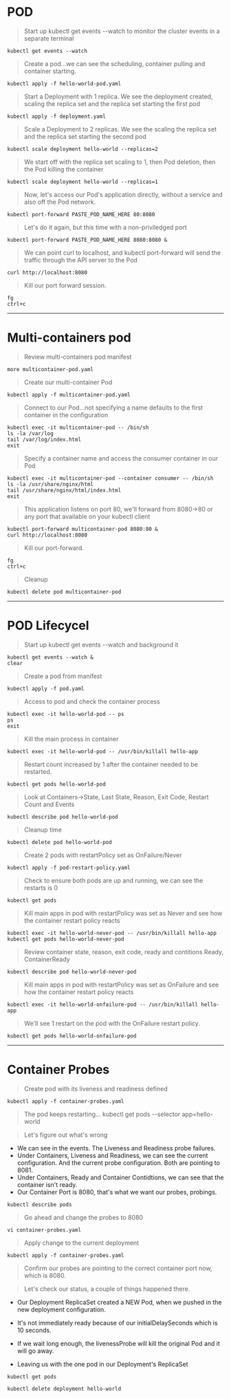 # POD

> Start up kubectl get events --watch to monitor the cluster events in a separate terminal

```shell
kubectl get events --watch
```

> Create a pod...we can see the scheduling, container pulling and container starting.

```shell
kubectl apply -f hello-world-pod.yaml
```

> Start a Deployment with 1 replica. We see the deployment created, scaling the replica set and the replica set starting the first pod

```shell
kubectl apply -f deployment.yaml
```

> Scale a Deployment to 2 replicas. We see the scaling the replica set and the replica set starting the second pod

```shell
kubectl scale deployment hello-world --replicas=2
```

> We start off with the replica set scaling to 1, then  Pod deletion, then the Pod killing the container 

```shell
kubectl scale deployment hello-world --replicas=1
```

> Now, let's access our Pod's application directly, without a service and also off the Pod network.

```shell
kubectl port-forward PASTE_POD_NAME_HERE 80:8080
```

> Let's do it again, but this time with a non-priviledged port

```shell
kubectl port-forward PASTE_POD_NAME_HERE 8080:8080 &
```

> We can point curl to localhost, and kubectl port-forward will send the traffic through the API server to the Pod

```shell
curl http://localhost:8080
```

> Kill our port forward session.

```shell
fg
ctrl+c
```
---------------
# Multi-containers pod

> Review multi-containers pod manifest

```shell
more multicontainer-pod.yaml
```

> Create our multi-container Pod

```shell
kubectl apply -f multicontainer-pod.yaml
```

> Connect to our Pod...not specifying a name defaults to the first container in the configuration

```shell
kubectl exec -it multicontainer-pod -- /bin/sh
ls -la /var/log
tail /var/log/index.html
exit
```

> Specify a container name and access the consumer container in our Pod

```shell
kubectl exec -it multicontainer-pod --container consumer -- /bin/sh
ls -la /usr/share/nginx/html
tail /usr/share/nginx/html/index.html
exit
```

> This application listens on port 80, we'll forward from 8080->80 or any port that available on your kubectl client

```shell
kubectl port-forward multicontainer-pod 8080:80 &
curl http://localhost:8080
```

> Kill our port-forward.

```shell
fg
ctrl+c
```

> Cleanup

```shell
kubectl delete pod multicontainer-pod
```
----------------
# POD Lifecycel

> Start up kubectl get events --watch and background it

```shell
kubectl get events --watch &
clear
```

> Create a pod from manifest

```shell
kubectl apply -f pod.yaml
```

> Access to pod and check the container process

```shell
kubectl exec -it hello-world-pod -- ps
ps
exit
```

> Kill the main process in container

```shell
kubectl exec -it hello-world-pod -- /usr/bin/killall hello-app
```


> Restart count increased by 1 after the container needed to be restarted.

```shell
kubectl get pods hello-world-pod
```

> Look at Containers->State, Last State, Reason, Exit Code, Restart Count and Events

```shell
kubectl describe pod hello-world-pod
```

> Cleanup time

```shell
kubectl delete pod hello-world-pod
```

> Create 2 pods with restartPolicy set as OnFailure/Never

```shell
kubectl apply -f pod-restart-policy.yaml
```

> Check to ensure both pods are up and running, we can see the restarts is 0

```shell
kubectl get pods 
```

> Kill main apps in pod with restartPolicy was set as Never and see how the container restart policy reacts

```shell
kubectl exec -it hello-world-never-pod -- /usr/bin/killall hello-app
kubectl get pods hello-world-never-pod
```

> Review container state, reason, exit code, ready and contitions Ready, ContainerReady

```shell
kubectl describe pod hello-world-never-pod
```

> Kill main apps in pod with restartPolicy was set as OnFailure and see how the container restart policy reacts

```shell
kubectl exec -it hello-world-onfailure-pod -- /usr/bin/killall hello-app
```

> We'll see 1 restart on the pod with the OnFailure restart policy.

```shell
kubectl get pods hello-world-onfailure-pod
```
----------
# Container Probes

> Create pod with its liveness and readiness defined

```shell
kubectl apply -f container-probes.yaml
```

> The pod keeps restarting...
kubectl get pods --selector app=hello-world

> Let's figure out what's wrong

* We can see in the events. The Liveness and Readiness probe failures.
* Under Containers, Liveness and Readiness, we can see the current configuration. And the current probe configuration. Both are pointing to 8081.
* Under Containers, Ready and Container Contidtions, we can see that the container isn't ready.
* Our Container Port is 8080, that's what we want our probes, probings. 

```shell
kubectl describe pods
```

> Go ahead and change the probes to 8080

```shell
vi container-probes.yaml
```

> Apply change to the current deployment

```shell
kubectl apply -f container-probes.yaml
```

> Confirm our probes are pointing to the correct container port now, which is 8080.
 
> Let's check our status, a couple of things happened there.

* Our Deployment ReplicaSet created a NEW Pod, when we pushed in the new deployment configuration.

* It's not immediately ready because of our initialDelaySeconds which is 10 seconds.

* If we wait long enough, the livenessProbe will kill the original Pod and it will go away.

* Leaving us with the one pod in our Deployment's ReplicaSet

```shell
kubectl get pods 
```

```shell
kubectl delete deployment hello-world
```
